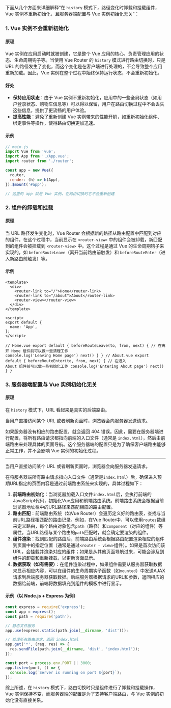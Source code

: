 下面从几个方面来详细解释“在 `history` 模式下，路径变化时卸载和挂载组件，Vue 实例不重新初始化，且服务器端配置与 Vue 实例初始化无关”：

### 1. Vue 实例不会重新初始化

#### 原理

Vue 实例在应用启动时就被创建，它是整个 Vue 应用的核心，负责管理应用的状态、生命周期钩子等。当使用 Vue Router 的 `history` 模式进行路由切换时，只是 URL 的路径发生了变化，而这个变化是在客户端进行处理的，不会导致整个应用重新加载。因此，Vue 实例在整个过程中始终保持运行状态，不会重新初始化。

#### 好处

- **保持应用状态**：由于 Vue 实例不重新初始化，应用中的一些全局状态（如用户登录状态、购物车信息等）可以得以保留，用户在路由切换过程中不会丢失这些信息，提供了更流畅的用户体验。
- **提高性能**：避免了重新创建 Vue 实例带来的性能开销，如重新初始化组件、绑定事件等操作，使得路由切换更加迅速。

#### 示例

```javascript
// main.js
import Vue from 'vue';
import App from './App.vue';
import router from './router';

const app = new Vue({
  router,
  render: (h) => h(App),
}).$mount('#app');

// 这里的 app 就是 Vue 实例，在路由切换时它不会重新创建
```

### 2. 组件的卸载和挂载

#### 原理

当 URL 路径发生变化时，Vue Router 会根据新的路径从路由配置中匹配到对应的组件。在这个过程中，当前显示在 `<router-view>` 中的组件会被卸载，新匹配到的组件会被挂载到 `<router-view>` 中。这个过程是通过 Vue 的生命周期钩子来实现的，如 `beforeRouteLeave`（离开当前路由前触发）和 `beforeRouteEnter`（进入新路由前触发）等。

#### 示例

```vue
<template>
  <div>
    <router-link to="/">Home</router-link>
    <router-link to="/about">About</router-link>
    <router-view></router-view>
  </div>
</template>

<script>
export default {
  name: 'App',
};
</script>

// Home.vue export default { beforeRouteLeave(to, from, next) { // 在离开 Home 组件前可以做一些清理工作
console.log('Leaving Home page') next() } } // About.vue export default { beforeRouteEnter(to, from, next) { // 在进入
About 组件前可以做一些初始化工作 console.log('Entering About page') next() } }
```

### 3. 服务器端配置与 Vue 实例初始化无关

#### 原理

在 `history` 模式下，URL 看起来是真实的后端路由。

当用户直接访问某个 URL 或者刷新页面时，浏览器会向服务器发送请求。

如果服务器没有相应的路由配置，就会返回 404 错误。因此，需要在服务器端进行配置，将所有路由请求都指向前端的入口文件（通常是 `index.html`），然后由前端路由来处理具体的页面导航。这个服务器端的配置只是为了确保客户端路由能够正常工作，并不会影响 Vue 实例的初始化过程。

---

当用户直接访问某个 URL 或者刷新页面时，浏览器会向服务器发送请求。

在将服务器端所有路由请求指向入口文件（通常是`index.html`）后，确保进入预期URL指定的页面内容是通过前端路由系统来实现的，具体过程如下：

1. **前端路由初始化**：当浏览器加载入口文件`index.html`后，会执行前端的JavaScript代码，初始化Vue应用和前端路由系统。前端路由系统会根据当前浏览器地址栏中的URL路径来匹配相应的路由配置。
2. **路由匹配**：前端路由系统（如Vue Router）会遍历定义好的路由表，查找与当前URL路径相匹配的路由记录。例如，在Vue Router中，可以使用`routes`数组来定义路由，每个路由对象包含`path`（路径）和`component`（对应的组件）等属性。当URL路径与某个路由的`path`匹配时，就会确定要渲染的组件。
3. **组件渲染**：找到匹配的路由后，前端路由系统会根据路由配置渲染相应的组件到页面中的指定位置（通常是通过`<router - view>`组件）。如果是首次访问该URL，会挂载并渲染对应的组件；如果是从其他页面导航过来，可能会涉及到组件的卸载和重新挂载，以更新页面显示。
4. **数据获取（如有需要）**：在组件渲染过程中，如果组件需要从服务器获取数据来显示相应内容，可以在组件的生命周期钩子函数（如`mounted`）中发送AJAX请求到后端服务器获取数据。后端服务器根据请求的URL和参数，返回相应的数据给前端，前端将数据填充到组件的模板中进行显示。

#### 示例（以 Node.js + Express 为例）

```javascript
const express = require('express');
const app = express();
const path = require('path');

// 静态文件服务
app.use(express.static(path.join(__dirname, 'dist')));

// 处理所有路由请求，返回 index.html
app.get('*', (req, res) => {
  res.sendFile(path.join(__dirname, 'dist', 'index.html'));
});

const port = process.env.PORT || 3000;
app.listen(port, () => {
  console.log(`Server is running on port ${port}`);
});
```

综上所述，在 `history` 模式下，路由切换时只是组件进行了卸载和挂载操作，Vue 实例保持不变，而服务器端的配置是为了支持客户端路由，与 Vue 实例的初始化没有直接关系。
